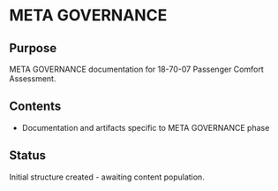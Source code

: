 # META GOVERNANCE

## Purpose
META GOVERNANCE documentation for 18-70-07 Passenger Comfort Assessment.

## Contents
- Documentation and artifacts specific to META GOVERNANCE phase

## Status
Initial structure created - awaiting content population.
